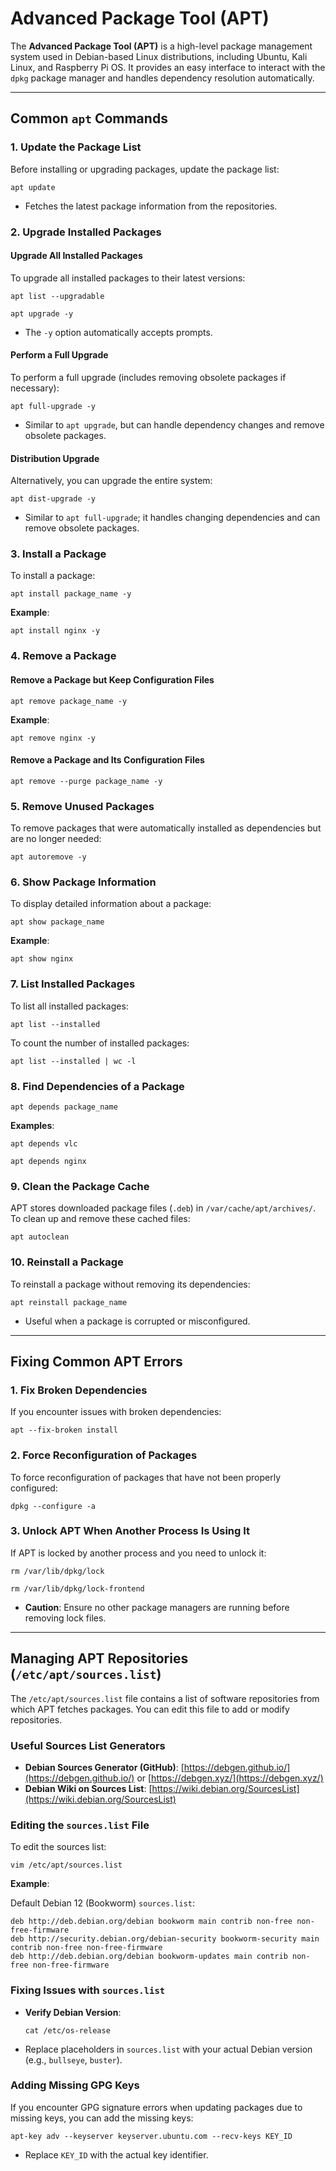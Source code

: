 # Advanced Package Tool (APT)

The **Advanced Package Tool (APT)** is a high-level package management system used in Debian-based Linux distributions, including Ubuntu, Kali Linux, and Raspberry Pi OS. It provides an easy interface to interact with the `dpkg` package manager and handles dependency resolution automatically.

---

## Common `apt` Commands

### 1. Update the Package List

Before installing or upgrading packages, update the package list:

```
apt update
```

- Fetches the latest package information from the repositories.

### 2. Upgrade Installed Packages

#### Upgrade All Installed Packages

To upgrade all installed packages to their latest versions:

```
apt list --upgradable
```

```
apt upgrade -y
```

- The `-y` option automatically accepts prompts.

#### Perform a Full Upgrade

To perform a full upgrade (includes removing obsolete packages if necessary):

```
apt full-upgrade -y
```

- Similar to `apt upgrade`, but can handle dependency changes and remove obsolete packages.

#### Distribution Upgrade

Alternatively, you can upgrade the entire system:

```
apt dist-upgrade -y
```

- Similar to `apt full-upgrade`; it handles changing dependencies and can remove obsolete packages.

### 3. Install a Package

To install a package:

```
apt install package_name -y
```

**Example**:

```
apt install nginx -y
```

### 4. Remove a Package

#### Remove a Package but Keep Configuration Files

```
apt remove package_name -y
```

**Example**:

```
apt remove nginx -y
```

#### Remove a Package and Its Configuration Files

```
apt remove --purge package_name -y
```

### 5. Remove Unused Packages

To remove packages that were automatically installed as dependencies but are no longer needed:

```
apt autoremove -y
```

### 6. Show Package Information

To display detailed information about a package:

```
apt show package_name
```

**Example**:

```
apt show nginx
```

### 7. List Installed Packages

To list all installed packages:

```
apt list --installed
```

To count the number of installed packages:

```
apt list --installed | wc -l
```

### 8. Find Dependencies of a Package

```
apt depends package_name
```

**Examples**:

```
apt depends vlc
```

```
apt depends nginx
```

### 9. Clean the Package Cache

APT stores downloaded package files (`.deb`) in `/var/cache/apt/archives/`. To clean up and remove these cached files:

```
apt autoclean
```

### 10. Reinstall a Package

To reinstall a package without removing its dependencies:

```
apt reinstall package_name
```

- Useful when a package is corrupted or misconfigured.

---

## Fixing Common APT Errors

### 1. Fix Broken Dependencies

If you encounter issues with broken dependencies:

```
apt --fix-broken install
```

### 2. Force Reconfiguration of Packages

To force reconfiguration of packages that have not been properly configured:

```
dpkg --configure -a
```

### 3. Unlock APT When Another Process Is Using It

If APT is locked by another process and you need to unlock it:

```
rm /var/lib/dpkg/lock
```

```
rm /var/lib/dpkg/lock-frontend
```

- **Caution**: Ensure no other package managers are running before removing lock files.

---

## Managing APT Repositories (`/etc/apt/sources.list`)

The `/etc/apt/sources.list` file contains a list of software repositories from which APT fetches packages. You can edit this file to add or modify repositories.

### Useful Sources List Generators

- **Debian Sources Generator (GitHub)**: [https://debgen.github.io/](https://debgen.github.io/) or [https://debgen.xyz/](https://debgen.xyz/)
- **Debian Wiki on Sources List**: [https://wiki.debian.org/SourcesList](https://wiki.debian.org/SourcesList)

### Editing the `sources.list` File

To edit the sources list:

```
vim /etc/apt/sources.list
```

**Example**:

Default Debian 12 (Bookworm) `sources.list`:

```
deb http://deb.debian.org/debian bookworm main contrib non-free non-free-firmware
deb http://security.debian.org/debian-security bookworm-security main contrib non-free non-free-firmware
deb http://deb.debian.org/debian bookworm-updates main contrib non-free non-free-firmware
```

### Fixing Issues with `sources.list`

- **Verify Debian Version**:

  ```
  cat /etc/os-release
  ```

- Replace placeholders in `sources.list` with your actual Debian version (e.g., `bullseye`, `buster`).

### Adding Missing GPG Keys

If you encounter GPG signature errors when updating packages due to missing keys, you can add the missing keys:

```
apt-key adv --keyserver keyserver.ubuntu.com --recv-keys KEY_ID
```

- Replace `KEY_ID` with the actual key identifier.
